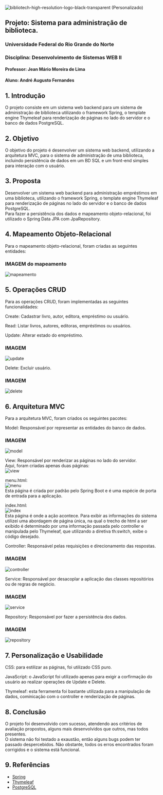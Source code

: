 ![bibliotech-high-resolution-logo-black-transparent (Personalizado)](https://github.com/andrefernandeslp1/biblioteca-web2/assets/92834067/d0469176-ffd6-47ac-8a5c-cd8fab00e17a)
## Projeto: Sistema para administração de biblioteca.

### Universidade Federal do Rio Grande do Norte

### Disciplina: Desenvolvimento de Sistemas WEB II

#### Professor: Jean Mário Moreira de Lima

#### Aluno: André Augusto Fernandes

## 1. Introdução

O projeto consiste em um sistema web backend para um sistema de administração de biblioteca utilizando o framework Spring, o template engine Thymeleaf para renderização de páginas no lado do servidor e o banco de dados PostgreSQL.

## 2. Objetivo

O objetivo do projeto é desenvolver um sistema web backend, utilizando a arquitetura MVC, para o sistema de administração de uma biblioteca, incluindo persistência de dados em um BD SQL e um front-end simples para interação com o usuário.

## 3. Proposta

Desenvolver um sistema web backend para administração empréstimos em uma biblioteca, utilizando o framework Spring, o template engine Thymeleaf para renderização de páginas no lado do servidor e o banco de dados PostgreSQL.  
Para fazer a persistência dos dados e mapeamento objeto-relacional, foi utilizado o Spring Data JPA com JpaRepository.  

## 4. Mapeamento Objeto-Relacional

Para o mapeamento objeto-relacional, foram criadas as seguintes entidades:  

### IMAGEM do mapeamento
![mapeamento](https://raw.githubusercontent.com/andrefernandeslp1/biblioteca-web2/main/src/main/resources/static/imgs/mapeamento-bd.PNG)  

## 5. Operações CRUD

Para as operações CRUD, foram implementadas as seguintes funcionalidades:  

Create: Cadastrar livro, autor, editora, empréstimo ou usuário.  

Read: Listar livros, autores, editoras, empréstimos ou usuários.  

Update: Alterar estado do empréstimo.  

### IMAGEM
![update](https://raw.githubusercontent.com/andrefernandeslp1/biblioteca-web2/main/src/main/resources/static/imgs/Screen%20Shot%202024-04-08%20at%2001.51.12-fullpage.png)  

Delete: Excluir usuário.  

### IMAGEM
![delete](https://raw.githubusercontent.com/andrefernandeslp1/biblioteca-web2/main/src/main/resources/static/imgs/Screen%20Shot%202024-04-08%20at%2001.51.31-fullpage.png)  

## 6. Arquitetura MVC

Para a arquitetura MVC, foram criados os seguintes pacotes:  

Model: Responsável por representar as entidades do banco de dados.  
### IMAGEM
![model](https://raw.githubusercontent.com/andrefernandeslp1/biblioteca-web2/main/src/main/resources/static/imgs/model.PNG)  

View: Responsável por renderizar as páginas no lado do servidor.  
Aqui, foram criadas apenas duas páginas:  
![view](https://raw.githubusercontent.com/andrefernandeslp1/biblioteca-web2/main/src/main/resources/static/imgs/html.PNG)  

menu.html:  
![menu](https://raw.githubusercontent.com/andrefernandeslp1/biblioteca-web2/main/src/main/resources/static/imgs/Screen%20Shot%202024-04-08%20at%2001.51.51-fullpage.png)  
Esta página é criada por padrão pelo Spring Boot e é uma espécie de porta de entrada para a aplicação.  

index.html:  
![index](https://raw.githubusercontent.com/andrefernandeslp1/biblioteca-web2/main/src/main/resources/static/imgs/Screen%20Shot%202024-04-08%20at%2001.48.43-fullpage.png)  
Esta página é onde a ação acontece. Para exibir as informações do sistema utilizei uma abordagem de página única, na qual o trecho de html a ser exibido é determinado por uma informação passada pelo controller e manipulada pelo Thymeleaf, que utilizando a diretiva th:switch, exibe o código desejado.  

Controller: Responsável pelas requisições e direcionamento das respostas.  
### IMAGEM
![controller](https://raw.githubusercontent.com/andrefernandeslp1/biblioteca-web2/main/src/main/resources/static/imgs/controller.PNG)  

Service: Responsável por desacoplar a aplicação das classes repositórios ou de regras de negócio.  
### IMAGEM
![service](https://raw.githubusercontent.com/andrefernandeslp1/biblioteca-web2/main/src/main/resources/static/imgs/service.PNG)  

Repository: Responsável por fazer a persistência dos dados.  
### IMAGEM
![repository](https://raw.githubusercontent.com/andrefernandeslp1/biblioteca-web2/main/src/main/resources/static/imgs/repository.PNG)  

## 7. Personalização e Usabilidade

CSS: para estilizar as páginas, foi utilizado CSS puro.  

JavaScript: o JavaScript foi utilizado apenas para exigir a corfirmação do usuário ao realizar operações de Update e Delete.  

Thymeleaf: esta ferramenta foi bastante utilizada para a manipulação de dados, cominicação com o controller e renderização de páginas.  

## 8. Conclusão

O projeto foi desenvolvido com sucesso, atendendo aos critérios de avaliação propostos, alguns mais desenvolvidos que outros, mas todos presentes.  
O sistema não foi testado a exaustão, então alguns bugs podem ter passado despercebidos.
Não obstante, todos os erros encontrados foram corrigidos e o sistema está funcional.  

## 9. Referências

- [Spring](https://spring.io/)  
- [Thymeleaf](https://www.thymeleaf.org/)  
- [PostgreSQL](https://www.postgresql.org/)  

